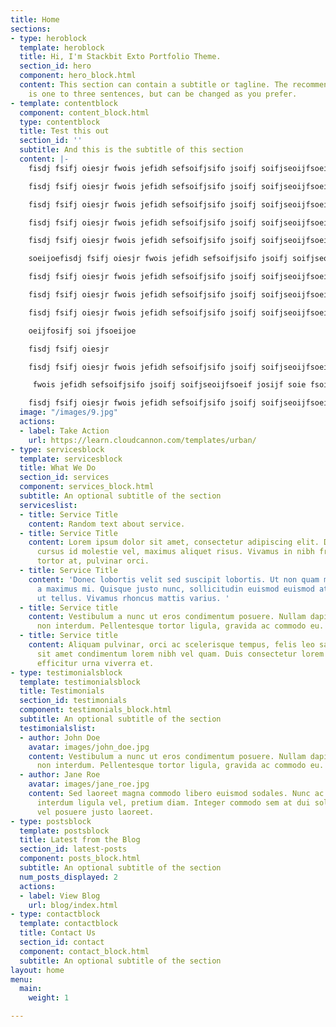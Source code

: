 ```yaml
---
title: Home
sections:
- type: heroblock
  template: heroblock
  title: Hi, I'm Stackbit Exto Portfolio Theme.
  section_id: hero
  component: hero_block.html
  content: This section can contain a subtitle or tagline. The recommended length
    is one to three sentences, but can be changed as you prefer.
- template: contentblock
  component: content_block.html
  type: contentblock
  title: Test this out
  section_id: ''
  subtitle: And this is the subtitle of this section
  content: |-
    fisdj fsifj oiesjr fwois jefidh sefsoifjsifo jsoifj soifjseoijfsoeif josijf soie fsoiejfosiejfsoi fsoief soeijfosifj soi jfsoeijoe

    fisdj fsifj oiesjr fwois jefidh sefsoifjsifo jsoifj soifjseoijfsoeif josijf soie fsoiejfosiejfsoi fsoief soeijfosifj soi jfsoeijoe

    fisdj fsifj oiesjr fwois jefidh sefsoifjsifo jsoifj soifjseoijfsoeif josijf soie fsoiejfosiejfsoi fsoief soeijfosifj soi jf

    fisdj fsifj oiesjr fwois jefidh sefsoifjsifo jsoifj soifjseoijfsoeif josijf soie fsoiejfosiejfsoi fsoief soeijfos

    fisdj fsifj oiesjr fwois jefidh sefsoifjsifo jsoifj soifjseoijfsoeif josijf soie fsoiejfosiejfsoi fsoief soeijfosifj soi jfsoeijoefj soi jfsoeijoe

    soeijoefisdj fsifj oiesjr fwois jefidh sefsoifjsifo jsoifj soifjseoijfsoeif josijf soie fsoiejfosiejfsoi fsoief soeijfosifj soi jfsoeijoe

    fisdj fsifj oiesjr fwois jefidh sefsoifjsifo jsoifj soifjseoijfsoeif josijf soie fsoiejfosiejfsoi fsoief soeijfosifj soi jfsoeijoe

    fisdj fsifj oiesjr fwois jefidh sefsoifjsifo jsoifj soifjseoijfsoeif josijf soie fsoiejfosiejfsoi fsoief s

    fisdj fsifj oiesjr fwois jefidh sefsoifjsifo jsoifj soifjseoijfsoeif josijf soie fsoiejfosiejfsoi fsoief soeijfosifj soi jfsoeijoe

    oeijfosifj soi jfsoeijoe

    fisdj fsifj oiesjr

    fisdj fsifj oiesjr fwois jefidh sefsoifjsifo jsoifj soifjseoijfsoeif josijf soie fsoiejfosiejfsoi fsoief soeijfosifj soi jfsoeijoe

     fwois jefidh sefsoifjsifo jsoifj soifjseoijfsoeif josijf soie fsoiejfosiejfsoi fsoief soeijfosifj soi jfsoeijoe

    fisdj fsifj oiesjr fwois jefidh sefsoifjsifo jsoifj soifjseoijfsoeif josijf soie fsoiejfosiejfsoi fsoief soeijfosifj soi jfsoeijoe
  image: "/images/9.jpg"
  actions:
  - label: Take Action
    url: https://learn.cloudcannon.com/templates/urban/
- type: servicesblock
  template: servicesblock
  title: What We Do
  section_id: services
  component: services_block.html
  subtitle: An optional subtitle of the section
  serviceslist:
  - title: Service Title
    content: Random text about service.
  - title: Service Title
    content: Lorem ipsum dolor sit amet, consectetur adipiscing elit. Donec nisl ligula,
      cursus id molestie vel, maximus aliquet risus. Vivamus in nibh fringilla, fringilla
      tortor at, pulvinar orci.
  - title: Service Title
    content: 'Donec lobortis velit sed suscipit lobortis. Ut non quam metus. Nullam
      a maximus mi. Quisque justo nunc, sollicitudin euismod euismod at, tincidunt
      ut tellus. Vivamus rhoncus mattis varius. '
  - title: Service title
    content: Vestibulum a nunc ut eros condimentum posuere. Nullam dapibus quis nunc
      non interdum. Pellentesque tortor ligula, gravida ac commodo eu.
  - title: Service title
    content: Aliquam pulvinar, orci ac scelerisque tempus, felis leo sagittis justo,
      sit amet condimentum lorem nibh vel quam. Duis consectetur lorem ipsum, non
      efficitur urna viverra et.
- type: testimonialsblock
  template: testimonialsblock
  title: Testimonials
  section_id: testimonials
  component: testimonials_block.html
  subtitle: An optional subtitle of the section
  testimonialslist:
  - author: John Doe
    avatar: images/john_doe.jpg
    content: Vestibulum a nunc ut eros condimentum posuere. Nullam dapibus quis nunc
      non interdum. Pellentesque tortor ligula, gravida ac commodo eu.
  - author: Jane Roe
    avatar: images/jane_roe.jpg
    content: Sed laoreet magna commodo libero euismod sodales. Nunc ac libero convallis,
      interdum ligula vel, pretium diam. Integer commodo sem at dui sollicitudin,
      vel posuere justo laoreet.
- type: postsblock
  template: postsblock
  title: Latest from the Blog
  section_id: latest-posts
  component: posts_block.html
  subtitle: An optional subtitle of the section
  num_posts_displayed: 2
  actions:
  - label: View Blog
    url: blog/index.html
- type: contactblock
  template: contactblock
  title: Contact Us
  section_id: contact
  component: contact_block.html
  subtitle: An optional subtitle of the section
layout: home
menu:
  main:
    weight: 1

---
```


